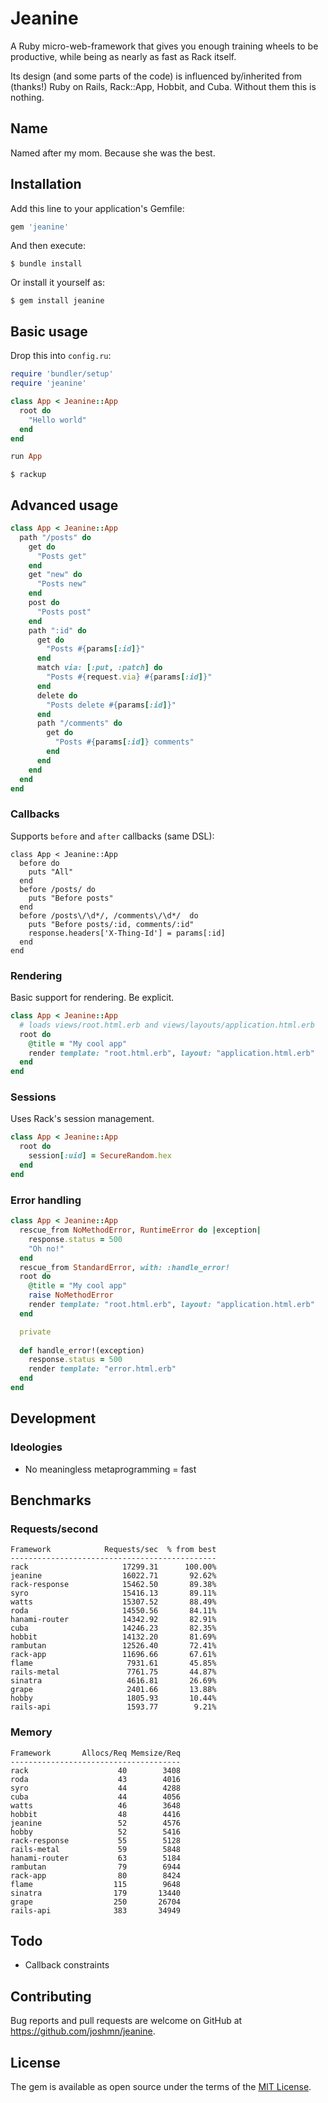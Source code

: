 # Jeanine

A Ruby micro-web-framework that gives you enough training wheels to be productive, while being as nearly as fast as Rack itself.

Its design (and some parts of the code) is influenced by/inherited from (thanks!) Ruby on Rails, Rack::App, Hobbit, and Cuba. Without them this is nothing.
 
## Name 

Named after my mom. Because she was the best.

## Installation

Add this line to your application's Gemfile:

```ruby
gem 'jeanine'
```

And then execute:

    $ bundle install

Or install it yourself as:

    $ gem install jeanine

## Basic usage

Drop this into `config.ru`:

```ruby
require 'bundler/setup'
require 'jeanine'

class App < Jeanine::App
  root do
    "Hello world"
  end
end

run App 
```

`$ rackup`

## Advanced usage 

```ruby
class App < Jeanine::App 
  path "/posts" do 
    get do 
      "Posts get"
    end 
    get "new" do 
      "Posts new"
    end
    post do 
      "Posts post"
    end 
    path ":id" do 
      get do 
        "Posts #{params[:id]}"
      end
      match via: [:put, :patch] do 
        "Posts #{request.via} #{params[:id]}"
      end
      delete do
        "Posts delete #{params[:id]}" 
      end 
      path "/comments" do
        get do 
          "Posts #{params[:id]} comments"
        end 
      end
    end 
  end 
end 
```

### Callbacks 

Supports `before` and `after` callbacks (same DSL): 

```
class App < Jeanine::App
  before do 
    puts "All"
  end
  before /posts/ do
    puts "Before posts"
  end 
  before /posts\/\d*/, /comments\/\d*/  do 
    puts "Before posts/:id, comments/:id"
    response.headers['X-Thing-Id'] = params[:id]
  end 
end 
```

### Rendering

Basic support for rendering. Be explicit.

```ruby 
class App < Jeanine::App
  # loads views/root.html.erb and views/layouts/application.html.erb
  root do 
    @title = "My cool app"
    render template: "root.html.erb", layout: "application.html.erb"
  end
end 
```

### Sessions

Uses Rack's session management.

```ruby 
class App < Jeanine::App
  root do 
    session[:uid] = SecureRandom.hex
  end
end 
```

### Error handling

```ruby 
class App < Jeanine::App
  rescue_from NoMethodError, RuntimeError do |exception|
    response.status = 500
    "Oh no!"
  end
  rescue_from StandardError, with: :handle_error!
  root do 
    @title = "My cool app"
    raise NoMethodError 
    render template: "root.html.erb", layout: "application.html.erb"
  end

  private 
  
  def handle_error!(exception)
    response.status = 500
    render template: "error.html.erb" 
  end
end 
```

## Development

### Ideologies

* No meaningless metaprogramming = fast 

## Benchmarks 

### Requests/second

```
Framework            Requests/sec  % from best
----------------------------------------------
rack                     17299.31      100.00%
jeanine                  16022.71       92.62%
rack-response            15462.50       89.38%
syro                     15416.13       89.11%
watts                    15307.52       88.49%
roda                     14550.56       84.11%
hanami-router            14342.92       82.91%
cuba                     14246.23       82.35%
hobbit                   14132.20       81.69%
rambutan                 12526.40       72.41%
rack-app                 11696.66       67.61%
flame                     7931.61       45.85%
rails-metal               7761.75       44.87%
sinatra                   4616.81       26.69%
grape                     2401.66       13.88%
hobby                     1805.93       10.44%
rails-api                 1593.77        9.21%
```

### Memory

```
Framework       Allocs/Req Memsize/Req
--------------------------------------
rack                    40        3408
roda                    43        4016
syro                    44        4288
cuba                    44        4056
watts                   46        3648
hobbit                  48        4416
jeanine                 52        4576
hobby                   52        5416
rack-response           55        5128
rails-metal             59        5848
hanami-router           63        5184
rambutan                79        6944
rack-app                80        8424
flame                  115        9648
sinatra                179       13440
grape                  250       26704
rails-api              383       34949
```

## Todo 

* Callback constraints 

## Contributing

Bug reports and pull requests are welcome on GitHub at https://github.com/joshmn/jeanine.

## License

The gem is available as open source under the terms of the [MIT License](https://opensource.org/licenses/MIT).
